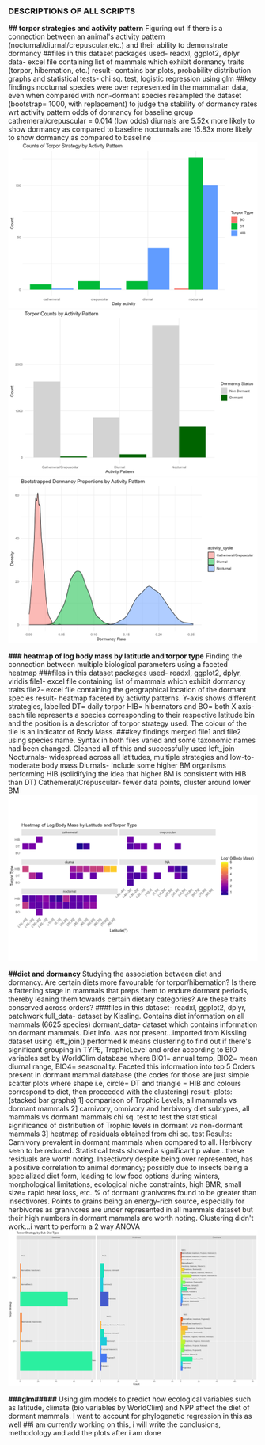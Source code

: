 ### DESCRIPTIONS OF ALL SCRIPTS


**## torpor strategies and activity pattern**
Figuring out if there is a connection between an animal's activity pattern (nocturnal/diurnal/crepuscular,etc.) and their ability to demonstrate dormancy
##files in this dataset
packages used- readxl, ggplot2, dplyr
data- excel file containing list of mammals which exhibit dormancy traits (torpor, hibernation, etc.)
result- contains bar plots, probability distribution graphs and statistical tests- chi sq. test, logistic regression using glm
##key findings
nocturnal species were over represented in the mammalian data, even when compared with non-dormant species
resampled the dataset (bootstrap= 1000, with replacement) to judge the stability of dormancy rates wrt activity pattern 
odds of dormancy for baseline group cathemeral/crepuscular = 0.014 (low odds)
diurnals are 5.52x more likely to show dormancy as compared to baseline
nocturnals are 15.83x more likely to show dormancy as compared to baseline
![diet composition compared with Activity Patterns](plots/diet_composition.png)
![diet composition of dormant vs normothermic mammals](plots/diet_composition_2.png)
![bootstrap](plots/bootstrap.png)



**### heatmap of log body mass by latitude and torpor type**
Finding the connection between multiple biological parameters using a faceted heatmap 
###files in this dataset
packages used- readxl, ggplot2, dplyr, viridis
file1- excel file containing list of mammals which exhibit dormancy traits
file2- excel file containing the geographical location of the dormant species
result- heatmap faceted by activity patterns.
Y-axis shows different strategies, labelled DT= daily torpor HIB= hibernators and BO= both
X axis- each tile represents a species corresponding to their respective latitude bin and the position is a descriptor of torpor strategy used. The colour of the tile is an indicator of Body Mass.
###key findings
merged file1 and file2 using species name. Syntax in both files varied and some taxonomic names had been changed. Cleaned all of this and successfully used left_join
Nocturnals- widespread across all latitudes, multiple strategies and low-to-moderate body mass
Diurnals- Include some higher BM organisms performing HIB (solidifying the idea that higher BM is consistent with HIB than DT)
Cathemeral/Crepuscular- fewer data points, cluster around lower BM 
![Heatmap of Log Body Mass by Latitude and Torpor Type](plots/heatmap_latitude_bodymass.png)


**##diet and dormancy**
Studying the association between diet and dormancy. Are certain diets more favourable for torpor/hibernation? Is there a fattening stage in mammals that preps them to endure dormant periods, thereby leaning them towards certain dietary categories? Are these traits conserved across orders?
###files in this dataset- readxl, ggplot2, dplyr, patchwork
full_data- dataset by Kissling. Contains diet information on all mammals (6625 species)
dormant_data- dataset which contains information on dormant mammals. Diet info. was not present...imported from Kissling dataset using left_join()
performed k means clustering to find out if there's significant grouping in TYPE, TrophicLevel and order according to BIO variables set by WorldClim database where BIO1= annual temp, BIO2= mean diurnal range, BIO4= seasonality. Faceted this information into top 5 Orders present in dormant mammal database (the codes for those are just simple scatter plots where shape i.e, circle= DT and triangle = HIB and colours correspond to diet, then proceeded with the clustering)
result-
plots: (stacked bar graphs)
1] comparison of Trophic Levels, all mammals vs dormant mammals
2] carnivory, omnivory and herbivory diet subtypes, all mammals vs dormant mammals
chi sq. test to test the statistical significance of distribution of Trophic levels in dormant vs non-dormant mammals
3] heatmap of residuals obtained from chi sq. test
Results:
Carnivory prevalent in dormant mammals when compared to all. Herbivory seen to be reduced. Statistical tests showed a significant p value...these residuals are worth noting. 
Insectivory despite being over represented, has a positive correlation to animal dormancy; possibly due to insects being a specialized diet form, leading to low food options during winters, morphological limitations, ecological niche constraints, high BMR, small size= rapid heat loss, etc.
% of dormant granivores found to be greater than insectivores. Points to grains being an energy-rich source, especially for herbivores as granivores are under represented in all mammals dataset but their high numbers in dormant mammals are worth noting.
Clustering didn't work...i want to perform a 2 way ANOVA
![combination of all diet graphs](plots/myplot.png)

**###glm#####**
Using glm models to predict how ecological variables such as latitude, climate (bio variables by WorldClim) and NPP affect the diet of dormant mammals.
I want to account for phylogenetic regression in this as well
##i am currently working on this, i will write the conclusions, methodology and add the plots after i am done




